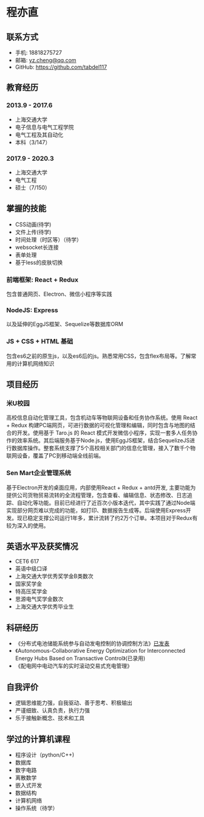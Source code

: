 # 程亦直

## 联系方式
- 手机: 18818275727
- 邮箱: yz.cheng@qq.com
- GitHub: https://github.com/tabdel117

## 教育经历
### 2013.9 - 2017.6
- 上海交通大学
- 电子信息与电气工程学院 
- 电气工程及其自动化
- 本科（3/147）

### 2017.9 - 2020.3
- 上海交通大学
- 电气工程
- 硕士（7/150）

## 掌握的技能
- CSS动画(待学)
- 文件上传(待学)
- 时间处理（时区等）（待学）
- websocket长连接
- 表单处理
- 基于less的皮肤切换

### 前端框架: React + Redux
包含普通网页、Electron、微信小程序等实践
### NodeJS: Express
以及延伸的EggJS框架、Sequelize等数据库ORM
### JS + CSS + HTML 基础
包含es6之前的原生js，以及es6后的js。熟悉常用CSS，包含flex布局等。了解常用的计算机网络知识
## 项目经历
### 米U校园
高校信息自动化管理工具，包含机动车等物联网设备和任务协作系统。使用 React + Redux 构建PC端网页，可进行数据的可视化管理和编辑，同时包含与地图的结合的开发。使用基于 Taro.js 的 React 模式开发微信小程序，实现一套多人任务协作的效率系统。其后端服务基于Node.js，使用EggJS框架，结合SequelizeJS进行数据库操作。整套系统支撑了5个高校相关部门的信息化管理，接入了数千个物联网设备，覆盖了PC到移动端全线前端。

### Sen Mart企业管理系统
基于Electron开发的桌面应用，内部使用React + Redux + antd开发, 主要功能为提供公司货物贸易流转的全流程管理，包含查看、编辑信息、状态修改、日志追踪、自动化等功能。目前已经进行了近百次小版本迭代，其中实践了通过Node端实现部分网页难以完成的功能，如打印、数据报告生成等。后端使用Express开发。现已稳定支撑公司运行1年多，累计流转了约2万个订单。本项目对于Redux有较为深入的使用。

## 英语水平及获奖情况
* CET6 617
* 英语中级口译
* 上海交通大学优秀奖学金B类数次
* 国家奖学金
* 特高压奖学金
* 思源电气奖学金数次
* 上海交通大学优秀毕业生

## 科研经历
* 《分布式电池储能系统参与自动发电控制的协调控制方法》[已发表](http://kns.cnki.net/KCMS/detail/detail.aspx?dbcode=CJFQ&dbname=CJFDLAST2018&filename=DLXT201808010&v=MDU3NjRlckc0SDluTXA0OUVaSVI4ZVgxTHV4WVM3RGgxVDNxVHJXTTFGckNVUkxPZlpPWm1GeURuVXJyTElTSFQ=)
* 《Autonomous-Collaborative Energy Optimization for Interconnected Energy Hubs Based on Transactive Control》(已录用)
* 《配电网中电动汽车的实时滚动交易式充电管理》

## 自我评价
* 逻辑思维能力强，自我驱动、善于思考、积极输出
* 严谨细致、认真负责，执行力强
* 乐于接触新概念、技术和工具

## 学过的计算机课程
* 程序设计（python/C++)
* 数据库
* 数字电路
* 离散数学
* 嵌入式开发
* 数据结构
* 计算机网络
* 操作系统（待学）

